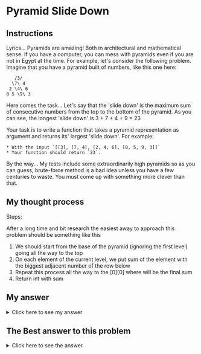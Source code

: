 # Pyramid Slide Down
## Instructions

Lyrics...
Pyramids are amazing! Both in architectural and mathematical sense. If you have a computer, you can mess with pyramids even if you are not in Egypt at the time. For example, let's consider the following problem. Imagine that you have a pyramid built of numbers, like this one here:
```
   /3/
  \7\ 4 
 2 \4\ 6 
8 5 \9\ 3
```
Here comes the task...
Let's say that the 'slide down' is the maximum sum of consecutive numbers from the top to the bottom of the pyramid. As you can see, the longest 'slide down' is 3 + 7 + 4 + 9 = 23

Your task is to write a function that takes a pyramid representation as argument and returns its' largest 'slide down'. For example:

```
* With the input `[[3], [7, 4], [2, 4, 6], [8, 5, 9, 3]]`
* Your function should return `23`.
```
By the way...
My tests include some extraordinarily high pyramids so as you can guess, brute-force method is a bad idea unless you have a few centuries to waste. You must come up with something more clever than that.

## My thought process

Steps:

  After a long time and bit research the easiest away to approach this problem should be something like this 
  1. We should start from the base of the pyramid (ignoring the first level) going all the way to the top
  2. On each element of the current level, we put sum of the element with the biggest adjacent number of the row below
  3. Repeat this process all the way to the [0][0] where will be the final sum
  4. Return int with sum

## My answer

<details> 
  <summary>Click here to see my answer</summary>

    class LongestSlideDown {
        public static int longestSlideDown(int[][] pyramid) {
            for (int i = pyramid.length - 2; i >= 0; i--) {
                for (int j = 0; j < pyramid[i].length; j++) {
                    pyramid[i][j] += Math.max(pyramid[i + 1][j], pyramid[i + 1][j + 1]);
                }
            }
            return pyramid[0][0];
        }
    }
    
</details>

## The Best answer to this problem

<details> 
  <summary>Click here to see the answer</summary>

    public class LongestSlideDown {

        public static int longestSlideDown(int[][] p) {
            
            for (int i = p.length - 1; i >= 1; i--)
              for (int j = 0; j < i; j++)            
                p[i - 1][j] += Math.max(p[i][j], p[i][j + 1]);
            
            return p[0][0];
        }
    }
    //by dgmagno
    
</details>
